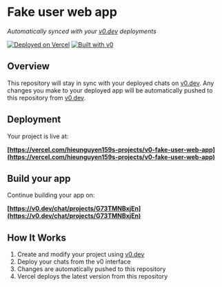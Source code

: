# Fake user web app

*Automatically synced with your [v0.dev](https://v0.dev) deployments*

[![Deployed on Vercel](https://img.shields.io/badge/Deployed%20on-Vercel-black?style=for-the-badge&logo=vercel)](https://vercel.com/hieunguyen159s-projects/v0-fake-user-web-app)
[![Built with v0](https://img.shields.io/badge/Built%20with-v0.dev-black?style=for-the-badge)](https://v0.dev/chat/projects/G73TMNBxjEn)

## Overview

This repository will stay in sync with your deployed chats on [v0.dev](https://v0.dev).
Any changes you make to your deployed app will be automatically pushed to this repository from [v0.dev](https://v0.dev).

## Deployment

Your project is live at:

**[https://vercel.com/hieunguyen159s-projects/v0-fake-user-web-app](https://vercel.com/hieunguyen159s-projects/v0-fake-user-web-app)**

## Build your app

Continue building your app on:

**[https://v0.dev/chat/projects/G73TMNBxjEn](https://v0.dev/chat/projects/G73TMNBxjEn)**

## How It Works

1. Create and modify your project using [v0.dev](https://v0.dev)
2. Deploy your chats from the v0 interface
3. Changes are automatically pushed to this repository
4. Vercel deploys the latest version from this repository